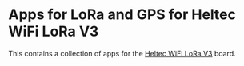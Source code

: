 Apps for LoRa and GPS for Heltec WiFi LoRa V3
=============================================

This contains a collection of apps for the [Heltec WiFi LoRa
V3](https://heltec.org/project/wifi-lora-32-v3/) board.
